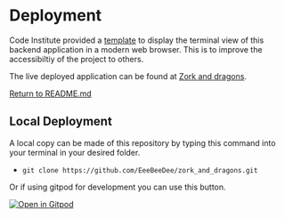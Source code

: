 # Deployment

Code Institute provided a [template](https://github.com/Code-Institute-Org/python-essentials-template) to display the terminal view of this backend application in a modern web browser. This is to improve the accessibiltiy of the project to others.

The live deployed application can be found at [Zork and dragons](https://snakes-and-ladders-sw.herokuapp.com/).

[Return to README.md](README.md)

## Local Deployment

A local copy can be made of this repository by typing this command into your terminal in your desired folder.
- `git clone https://github.com/EeeBeeDee/zork_and_dragons.git`

Or if using gitpod for development you can use this button.

[![Open in Gitpod](https://gitpod.io/button/open-in-gitpod.svg)](https://gitpod.io/#https://github.com/StevenWeir038/Snakes-and-Ladders)
